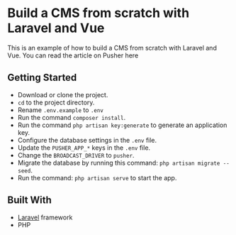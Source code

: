 # Build a CMS from scratch with Laravel and Vue

This is an example of how to build a CMS from scratch with Laravel and Vue. You can read the article on Pusher here

## Getting Started

-   Download or clone the project.
-   `cd` to the project directory.
-   Rename `.env.example` to `.env`
-   Run the command `composer install`.
-   Run the command `php artisan key:generate` to generate an application key.
-   Configure the database settings in the `.env` file.
-   Update the `PUSHER_APP_*` keys in the `.env` file.
-   Change the `BROADCAST_DRIVER` to `pusher`.
-   Migrate the database by running this command: `php artisan migrate --seed`.
-   Run the command: `php artisan serve` to start the app.

## Built With

-   [Laravel](https://laravel.com) framework
-   PHP
